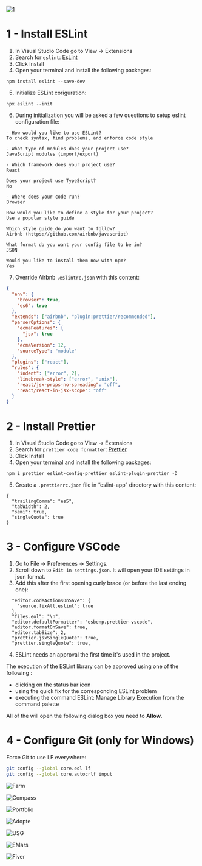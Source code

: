 ![1](https://user-images.githubusercontent.com/76882345/125304454-e5996180-e32d-11eb-84d9-ad2d025e8c1b.png)


# 1 - Install ESLint

1. In Visual Studio Code go to View -> Extensions
2. Search for `eslint`: [EsLint](https://marketplace.visualstudio.com/items?itemName=dbaeumer.vscode-eslint)
3. Click Install
4. Open your terminal and install the following packages:

`npm install eslint --save-dev`

5. Initialize ESLint coriguration:

`npx eslint --init`

6. During initialization you will be asked a few questions to setup eslint configuration file:

```
- How would you like to use ESLint?
To check syntax, find problems, and enforce code style

- What type of modules does your project use?
JavaScript modules (import/export)

- Which framework does your project use?
React

Does your project use TypeScript?
No

- Where does your code run?
Browser

How would you like to define a style for your project?
Use a popular style guide

Which style guide do you want to follow?
Airbnb (https://github.com/airbnb/javascript)

What format do you want your config file to be in?
JSON

Would you like to install them now with npm?
Yes
``` 

7. Override Airbnb `.eslintrc.json` with this content:

``` json
{
  "env": {
    "browser": true,
    "es6": true
  },
  "extends": ["airbnb", "plugin:prettier/recommended"],
  "parserOptions": {
    "ecmaFeatures": {
      "jsx": true
    },
    "ecmaVersion": 12,
    "sourceType": "module"
  },
  "plugins": ["react"],
  "rules": {
    "indent": ["error", 2],
    "linebreak-style": ["error", "unix"],
    "react/jsx-props-no-spreading": "off",
    "react/react-in-jsx-scope": "off"
  }
}
```

# 2 - Install Prettier

1. In Visual Studio Code go to View -> Extensions
2. Search for `prettier code formatter`: [Prettier](https://marketplace.visualstudio.com/items?itemName=esbenp.prettier-vscode)
3. Click Install
4. Open your terminal and install the following packages:

`npm i prettier eslint-config-prettier eslint-plugin-prettier -D`

5. Create a `.prettierrc.json` file in “eslint-app” directory with this content:

```
{
  "trailingComma": "es5",
  "tabWidth": 2,
  "semi": true,
  "singleQuote": true
}
```

# 3 - Configure VSCode

1. Go to File -> Preferences -> Settings.
2. Scroll down to `Edit in settings.json`. It will open your IDE settings in json format.
3. Add this after the first opening curly brace (or before the last ending one):

```
  "editor.codeActionsOnSave": {
    "source.fixAll.eslint": true
  },
  "files.eol": "\n",
  "editor.defaultFormatter": "esbenp.prettier-vscode",
  "editor.formatOnSave": true,
  "editor.tabSize": 2,
  "prettier.jsxSingleQuote": true,
  "prettier.singleQuote": true,
```

4. ESLint needs an approval the first time it's used in the project.

The execution of the ESLint library can be approved using one of the following :

* clicking on the status bar icon
* using the quick fix for the corresponding ESLint problem
* executing the command ESLint: Manage Library Execution from the command palette

All of the will open the following dialog box you need to **Allow**.

# 4 - Configure Git (only for Windows)

Force Git to use LF everywhere:

```bash
git config --global core.eol lf
git config --global core.autocrlf input
```

![Farm](https://user-images.githubusercontent.com/76882345/125263889-af46ec80-e303-11eb-87c4-86d70b7baab2.png)

![Compass](https://user-images.githubusercontent.com/76882345/125263892-afdf8300-e303-11eb-94c4-03e656346196.png)

![Portfolio](https://user-images.githubusercontent.com/76882345/125263895-b0781980-e303-11eb-9bd6-b4c0c449f584.png)

![Adopte](https://user-images.githubusercontent.com/76882345/125263896-b0781980-e303-11eb-909f-d722ee6f919c.png)

![USG](https://user-images.githubusercontent.com/76882345/125263897-b110b000-e303-11eb-9a9b-4af64f342482.png)

![EMars](https://user-images.githubusercontent.com/76882345/125264436-27adad80-e304-11eb-9c36-f8174498ea5e.png)

![Fiver](https://user-images.githubusercontent.com/76882345/125263901-b110b000-e303-11eb-8602-1c66b959ec90.png)



